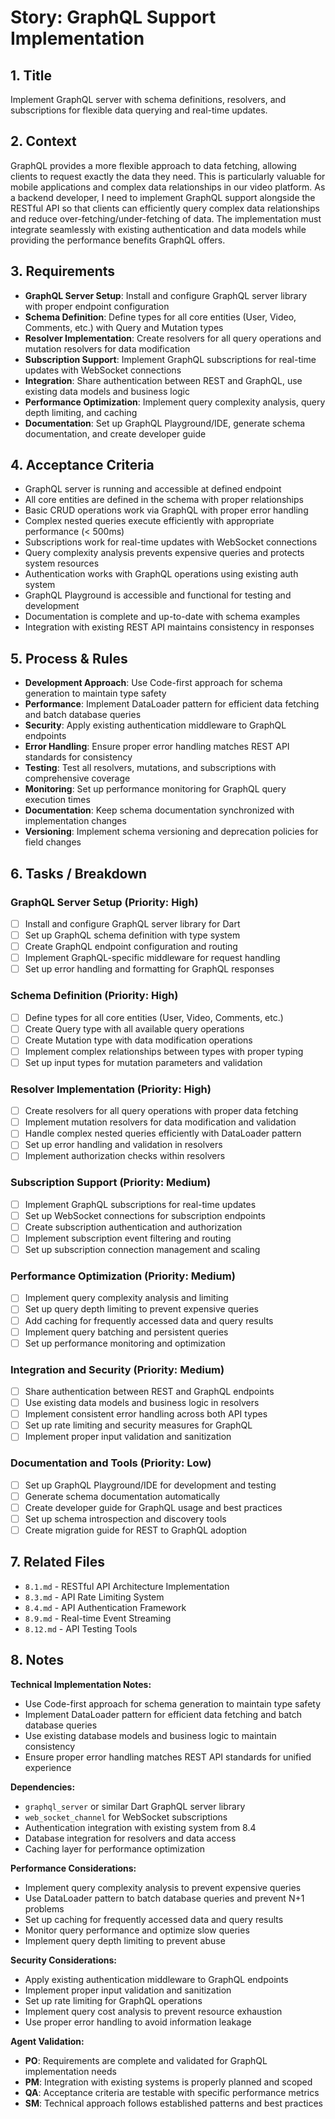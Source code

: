 # Story: GraphQL Support Implementation

## 1. Title
Implement GraphQL server with schema definitions, resolvers, and subscriptions for flexible data querying and real-time updates.

## 2. Context
GraphQL provides a more flexible approach to data fetching, allowing clients to request exactly the data they need. This is particularly valuable for mobile applications and complex data relationships in our video platform. As a backend developer, I need to implement GraphQL support alongside the RESTful API so that clients can efficiently query complex data relationships and reduce over-fetching/under-fetching of data. The implementation must integrate seamlessly with existing authentication and data models while providing the performance benefits GraphQL offers.

## 3. Requirements
- **GraphQL Server Setup**: Install and configure GraphQL server library with proper endpoint configuration
- **Schema Definition**: Define types for all core entities (User, Video, Comments, etc.) with Query and Mutation types
- **Resolver Implementation**: Create resolvers for all query operations and mutation resolvers for data modification
- **Subscription Support**: Implement GraphQL subscriptions for real-time updates with WebSocket connections
- **Integration**: Share authentication between REST and GraphQL, use existing data models and business logic
- **Performance Optimization**: Implement query complexity analysis, query depth limiting, and caching
- **Documentation**: Set up GraphQL Playground/IDE, generate schema documentation, and create developer guide

## 4. Acceptance Criteria
- GraphQL server is running and accessible at defined endpoint
- All core entities are defined in the schema with proper relationships
- Basic CRUD operations work via GraphQL with proper error handling
- Complex nested queries execute efficiently with appropriate performance (< 500ms)
- Subscriptions work for real-time updates with WebSocket connections
- Query complexity analysis prevents expensive queries and protects system resources
- Authentication works with GraphQL operations using existing auth system
- GraphQL Playground is accessible and functional for testing and development
- Documentation is complete and up-to-date with schema examples
- Integration with existing REST API maintains consistency in responses

## 5. Process & Rules
- **Development Approach**: Use Code-first approach for schema generation to maintain type safety
- **Performance**: Implement DataLoader pattern for efficient data fetching and batch database queries
- **Security**: Apply existing authentication middleware to GraphQL endpoints
- **Error Handling**: Ensure proper error handling matches REST API standards for consistency
- **Testing**: Test all resolvers, mutations, and subscriptions with comprehensive coverage
- **Monitoring**: Set up performance monitoring for GraphQL query execution times
- **Documentation**: Keep schema documentation synchronized with implementation changes
- **Versioning**: Implement schema versioning and deprecation policies for field changes

## 6. Tasks / Breakdown
### GraphQL Server Setup (Priority: High)
- [ ] Install and configure GraphQL server library for Dart
- [ ] Set up GraphQL schema definition with type system
- [ ] Create GraphQL endpoint configuration and routing
- [ ] Implement GraphQL-specific middleware for request handling
- [ ] Set up error handling and formatting for GraphQL responses

### Schema Definition (Priority: High)
- [ ] Define types for all core entities (User, Video, Comments, etc.)
- [ ] Create Query type with all available query operations
- [ ] Create Mutation type with data modification operations
- [ ] Implement complex relationships between types with proper typing
- [ ] Set up input types for mutation parameters and validation

### Resolver Implementation (Priority: High)
- [ ] Create resolvers for all query operations with proper data fetching
- [ ] Implement mutation resolvers for data modification and validation
- [ ] Handle complex nested queries efficiently with DataLoader pattern
- [ ] Set up error handling and validation in resolvers
- [ ] Implement authorization checks within resolvers

### Subscription Support (Priority: Medium)
- [ ] Implement GraphQL subscriptions for real-time updates
- [ ] Set up WebSocket connections for subscription endpoints
- [ ] Create subscription authentication and authorization
- [ ] Implement subscription event filtering and routing
- [ ] Set up subscription connection management and scaling

### Performance Optimization (Priority: Medium)
- [ ] Implement query complexity analysis and limiting
- [ ] Set up query depth limiting to prevent expensive queries
- [ ] Add caching for frequently accessed data and query results
- [ ] Implement query batching and persistent queries
- [ ] Set up performance monitoring and optimization

### Integration and Security (Priority: Medium)
- [ ] Share authentication between REST and GraphQL endpoints
- [ ] Use existing data models and business logic in resolvers
- [ ] Implement consistent error handling across both API types
- [ ] Set up rate limiting and security measures for GraphQL
- [ ] Implement proper input validation and sanitization

### Documentation and Tools (Priority: Low)
- [ ] Set up GraphQL Playground/IDE for development and testing
- [ ] Generate schema documentation automatically
- [ ] Create developer guide for GraphQL usage and best practices
- [ ] Set up schema introspection and discovery tools
- [ ] Create migration guide for REST to GraphQL adoption

## 7. Related Files
- `8.1.md` - RESTful API Architecture Implementation
- `8.3.md` - API Rate Limiting System
- `8.4.md` - API Authentication Framework
- `8.9.md` - Real-time Event Streaming
- `8.12.md` - API Testing Tools

## 8. Notes
**Technical Implementation Notes:**
- Use Code-first approach for schema generation to maintain type safety
- Implement DataLoader pattern for efficient data fetching and batch database queries
- Use existing database models and business logic to maintain consistency
- Ensure proper error handling matches REST API standards for unified experience

**Dependencies:**
- `graphql_server` or similar Dart GraphQL server library
- `web_socket_channel` for WebSocket subscriptions
- Authentication integration with existing system from 8.4
- Database integration for resolvers and data access
- Caching layer for performance optimization

**Performance Considerations:**
- Implement query complexity analysis to prevent expensive queries
- Use DataLoader pattern to batch database queries and prevent N+1 problems
- Set up caching for frequently accessed data and query results
- Monitor query performance and optimize slow queries
- Implement query depth limiting to prevent abuse

**Security Considerations:**
- Apply existing authentication middleware to GraphQL endpoints
- Implement proper input validation and sanitization
- Set up rate limiting for GraphQL operations
- Implement query cost analysis to prevent resource exhaustion
- Use proper error handling to avoid information leakage

**Agent Validation:**
- **PO**: Requirements are complete and validated for GraphQL implementation needs
- **PM**: Integration with existing systems is properly planned and scoped
- **QA**: Acceptance criteria are testable with specific performance metrics
- **SM**: Technical approach follows established patterns and best practices